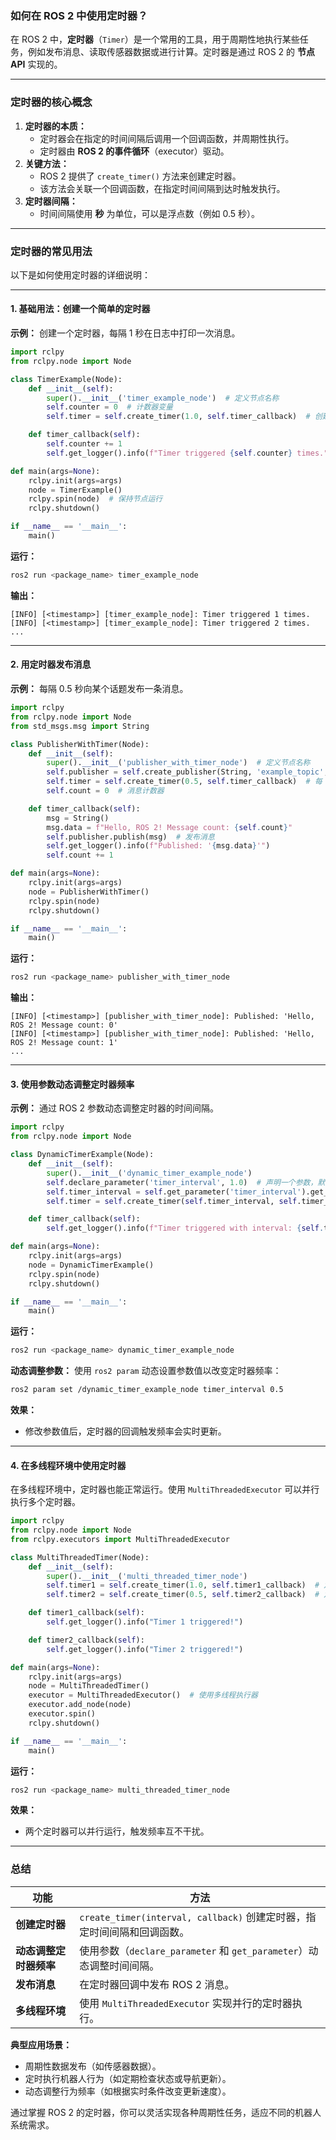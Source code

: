### **如何在 ROS 2 中使用定时器？**

在 ROS 2 中，**定时器**（`Timer`）是一个常用的工具，用于周期性地执行某些任务，例如发布消息、读取传感器数据或进行计算。定时器是通过 ROS 2 的 **节点 API** 实现的。

------

### **定时器的核心概念**

1. **定时器的本质：**
   - 定时器会在指定的时间间隔后调用一个回调函数，并周期性执行。
   - 定时器由 **ROS 2 的事件循环**（executor）驱动。
2. **关键方法：**
   - ROS 2 提供了 `create_timer()` 方法来创建定时器。
   - 该方法会关联一个回调函数，在指定时间间隔到达时触发执行。
3. **定时器间隔：**
   - 时间间隔使用 **秒** 为单位，可以是浮点数（例如 0.5 秒）。

------

### **定时器的常见用法**

以下是如何使用定时器的详细说明：

------

#### **1. 基础用法：创建一个简单的定时器**

**示例：** 创建一个定时器，每隔 1 秒在日志中打印一次消息。

```python
import rclpy
from rclpy.node import Node

class TimerExample(Node):
    def __init__(self):
        super().__init__('timer_example_node')  # 定义节点名称
        self.counter = 0  # 计数器变量
        self.timer = self.create_timer(1.0, self.timer_callback)  # 创建定时器，每 1 秒触发一次

    def timer_callback(self):
        self.counter += 1
        self.get_logger().info(f"Timer triggered {self.counter} times.")  # 打印日志

def main(args=None):
    rclpy.init(args=args)
    node = TimerExample()
    rclpy.spin(node)  # 保持节点运行
    rclpy.shutdown()

if __name__ == '__main__':
    main()
```

**运行：**

```bash
ros2 run <package_name> timer_example_node
```

**输出：**

```
[INFO] [<timestamp>] [timer_example_node]: Timer triggered 1 times.
[INFO] [<timestamp>] [timer_example_node]: Timer triggered 2 times.
...
```

------

#### **2. 用定时器发布消息**

**示例：** 每隔 0.5 秒向某个话题发布一条消息。

```python
import rclpy
from rclpy.node import Node
from std_msgs.msg import String

class PublisherWithTimer(Node):
    def __init__(self):
        super().__init__('publisher_with_timer_node')  # 定义节点名称
        self.publisher = self.create_publisher(String, 'example_topic', 10)  # 创建发布者
        self.timer = self.create_timer(0.5, self.timer_callback)  # 每 0.5 秒触发一次
        self.count = 0  # 消息计数器

    def timer_callback(self):
        msg = String()
        msg.data = f"Hello, ROS 2! Message count: {self.count}"
        self.publisher.publish(msg)  # 发布消息
        self.get_logger().info(f"Published: '{msg.data}'")
        self.count += 1

def main(args=None):
    rclpy.init(args=args)
    node = PublisherWithTimer()
    rclpy.spin(node)
    rclpy.shutdown()

if __name__ == '__main__':
    main()
```

**运行：**

```bash
ros2 run <package_name> publisher_with_timer_node
```

**输出：**

```
[INFO] [<timestamp>] [publisher_with_timer_node]: Published: 'Hello, ROS 2! Message count: 0'
[INFO] [<timestamp>] [publisher_with_timer_node]: Published: 'Hello, ROS 2! Message count: 1'
...
```

------

#### **3. 使用参数动态调整定时器频率**

**示例：** 通过 ROS 2 参数动态调整定时器的时间间隔。

```python
import rclpy
from rclpy.node import Node

class DynamicTimerExample(Node):
    def __init__(self):
        super().__init__('dynamic_timer_example_node')
        self.declare_parameter('timer_interval', 1.0)  # 声明一个参数，默认值为 1.0 秒
        self.timer_interval = self.get_parameter('timer_interval').get_parameter_value().double_value
        self.timer = self.create_timer(self.timer_interval, self.timer_callback)

    def timer_callback(self):
        self.get_logger().info(f"Timer triggered with interval: {self.timer_interval} seconds.")

def main(args=None):
    rclpy.init(args=args)
    node = DynamicTimerExample()
    rclpy.spin(node)
    rclpy.shutdown()

if __name__ == '__main__':
    main()
```

**运行：**

```bash
ros2 run <package_name> dynamic_timer_example_node
```

**动态调整参数：** 使用 `ros2 param` 动态设置参数值以改变定时器频率：

```bash
ros2 param set /dynamic_timer_example_node timer_interval 0.5
```

**效果：**

- 修改参数值后，定时器的回调触发频率会实时更新。

------

#### **4. 在多线程环境中使用定时器**

在多线程环境中，定时器也能正常运行。使用 `MultiThreadedExecutor` 可以并行执行多个定时器。

```python
import rclpy
from rclpy.node import Node
from rclpy.executors import MultiThreadedExecutor

class MultiThreadedTimer(Node):
    def __init__(self):
        super().__init__('multi_threaded_timer_node')
        self.timer1 = self.create_timer(1.0, self.timer1_callback)  # 定时器 1，每 1 秒触发
        self.timer2 = self.create_timer(0.5, self.timer2_callback)  # 定时器 2，每 0.5 秒触发

    def timer1_callback(self):
        self.get_logger().info("Timer 1 triggered!")

    def timer2_callback(self):
        self.get_logger().info("Timer 2 triggered!")

def main(args=None):
    rclpy.init(args=args)
    node = MultiThreadedTimer()
    executor = MultiThreadedExecutor()  # 使用多线程执行器
    executor.add_node(node)
    executor.spin()
    rclpy.shutdown()

if __name__ == '__main__':
    main()
```

**运行：**

```bash
ros2 run <package_name> multi_threaded_timer_node
```

**效果：**

- 两个定时器可以并行运行，触发频率互不干扰。

------

### **总结**

| **功能**               | **方法**                                                     |
| ---------------------- | ------------------------------------------------------------ |
| **创建定时器**         | `create_timer(interval, callback)` 创建定时器，指定时间间隔和回调函数。 |
| **动态调整定时器频率** | 使用参数（`declare_parameter` 和 `get_parameter`）动态调整时间间隔。 |
| **发布消息**           | 在定时器回调中发布 ROS 2 消息。                              |
| **多线程环境**         | 使用 `MultiThreadedExecutor` 实现并行的定时器执行。          |

**典型应用场景：**

- 周期性数据发布（如传感器数据）。
- 定时执行机器人行为（如定期检查状态或导航更新）。
- 动态调整行为频率（如根据实时条件改变更新速度）。

通过掌握 ROS 2 的定时器，你可以灵活实现各种周期性任务，适应不同的机器人系统需求。
